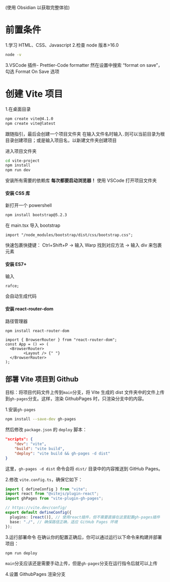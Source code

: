 (使用 Obsidian 以获取完整体验)

# 前置条件

1.学习 HTML、CSS、Javascript 2.检查 node 版本>16.0

```bash
node -v
```

3.VSCode 插件- Prettier-Code formatter
然在设置中搜索 “format on save”，勾选 Format On Save 选项

# 创建 Vite 项目

1.在桌面目录

```bash
npm create vite@4.1.0
npm create vite@latest
```

跟随指引，最后会创建一个项目文件夹
在输入文件名时输入`.`则可以当前目录为根目录创建项目；或是输入项目名，以新建文件夹创建项目

进入项目文件夹

```bash
cd vite-project
npm install
npm run dev
```

安装所有需要的依赖库
**每次都要启动浏览器！**
使用 VSCode 打开项目文件夹

#### 安装 CSS 库

新打开一个 powershell

```bash
npm install bootstrap@5.2.3
```

在 main.tsx 导入 bootstrap

```tsx
import "/node_modules/bootstrap/dist/css/bootstrap.css";
```

快速包裹快捷键：
Ctrl+Shift+P -> 输入 Warp 找到对应方法 -> 输入 div 来包裹元素

#### 安装 ES7+

输入

```tsx
rafce;
```

会自动生成代码

#### 安装 react-router-dom

路径管理器

```bash
npm install react-router-dom
```

```tsx
import { BrowserRouter } from "react-router-dom";
const App = () => (
  <BrowserRouter>
        <Layout /> {" "}
  </BrowserRouter>
);
```

## 部署 Vite 项目到 Github

目标：将项目代码文件上传到`main`分支，将 Vite 生成的 dist 文件夹中的文件上传到`gh-pages`分支。这样，渲染 GithubPages 时，只渲染分支中的内容。

1.安装`gh-pages`

```bash
npm install --save-dev gh-pages
```

然后修改 `package.json` 的 `deploy` 脚本：

```json
"scripts": {
	"dev": "vite",
	"build": "vite build",
	"deploy": "vite build && gh-pages -d dist"
}
```

这里，`gh-pages -d dist` 命令会将 `dist/` 目录中的内容推送到 GitHub Pages。

2.修改 `vite.config.ts`，确保它如下：

```ts
import { defineConfig } from "vite";
import react from "@vitejs/plugin-react";
import ghPages from "vite-plugin-gh-pages";

// https://vite.dev/config/
export default defineConfig({
  plugins: [react()], // 使用react插件，但不需要直接在这里配置gh-pages插件
  base: "./", // 确保路径正确，适应 GitHub Pages 环境
});
```

3.运行部署命令
在确认你的配置正确后，你可以通过运行以下命令来构建并部署项目：

```bash
npm run deploy
```

`main`分支应该还是需要手动上传，但是`gh-pages`分支在运行指令后就可以上传

4.设置 GithubPages 渲染分支
